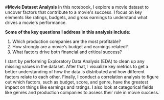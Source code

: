 #**Movie Dataset Analysis**
In this notebook, I explore a movie dataset to uncover factors that contribute to a movie's success. I focus on key elements like ratings, budgets, and gross earnings to understand what drives a movie's performance.

**Some of the key questions I address in this analysis include:**
1. Which production companies are the most profitable?
2. How strongly are a movie's budget and earnings related?
3. What factors drive both financial and critical success?

I start by performing Exploratory Data Analysis (EDA) to clean up any missing values in the dataset. After that, I visualize key metrics to get a better understanding of how the data is distributed and how different factors relate to each other. Finally, I conduct a correlation analysis to figure out which factors, such as budget, score, and genre, have the greatest impact on things like earnings and ratings. I also look at categorical fields like genres and production companies to assess their role in movie success.
